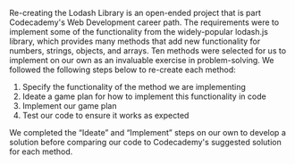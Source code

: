 Re-creating the Lodash Library is an open-ended project that is part Codecademy's Web Development career path. The requirements were to implement some of the functionality from the widely-popular lodash.js library, which provides many methods that add new functionality for numbers, strings, objects, and arrays.
Ten methods were selected for us to implement on our own as an invaluable exercise in problem-solving. We followed the following steps below to re-create each method:

1. Specify the functionality of the method we are implementing
2. Ideate a game plan for how to implement this functionality in code
3. Implement our game plan
4. Test our code to ensure it works as expected

We completed the “Ideate” and “Implement” steps on our own to develop a solution before comparing our code to Codecademy's suggested solution for each method.
